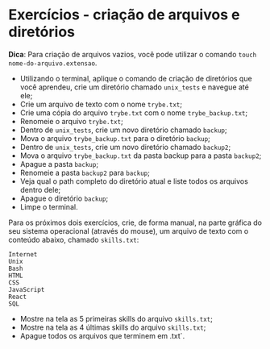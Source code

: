 # Exercícios - criação de arquivos e diretórios

**Dica**: Para criação de arquivos vazios, você pode utilizar o comando `touch nome-do-arquivo.extensao`.

- Utilizando o terminal, aplique o comando de criação de diretórios que você aprendeu, crie um diretório chamado `unix_tests` e navegue até ele;
- Crie um arquivo de texto com o nome `trybe.txt`;
- Crie uma cópia do arquivo `trybe.txt` com o nome `trybe_backup.txt`;
- Renomeie o arquivo `trybe.txt`;
- Dentro de `unix_tests`, crie um novo diretório chamado `backup`;
- Mova o arquivo `trybe_backup.txt` para o diretório `backup`;
- Dentro de `unix_tests`, crie um novo diretório chamado `backup2`;
- Mova o arquivo `trybe_backup.txt` da pasta backup para a pasta `backup2`;
- Apague a pasta `backup`;
- Renomeie a pasta `backup2` para `backup`;
- Veja qual o path completo do diretório atual e liste todos os arquivos dentro dele;
- Apague o diretório `backup`;
- Limpe o terminal.

Para os próximos dois exercícios, crie, de forma manual, na parte gráfica do seu sistema operacional (através do mouse), um arquivo de texto com o conteúdo abaixo, chamado `skills.txt`:

```
Internet
Unix
Bash
HTML
CSS
JavaScript
React
SQL
```

- Mostre na tela as 5 primeiras skills do arquivo `skills.txt`;
- Mostre na tela as 4 últimas skills do arquivo `skills.txt`;
- Apague todos os arquivos que terminem em .txt`.
